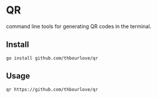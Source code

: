 # QR
command line tools for generating QR codes in the terminal.

## Install

`go install github.com/thbourlove/qr`

## Usage

`qr https://github.com/thbourlove/qr`

